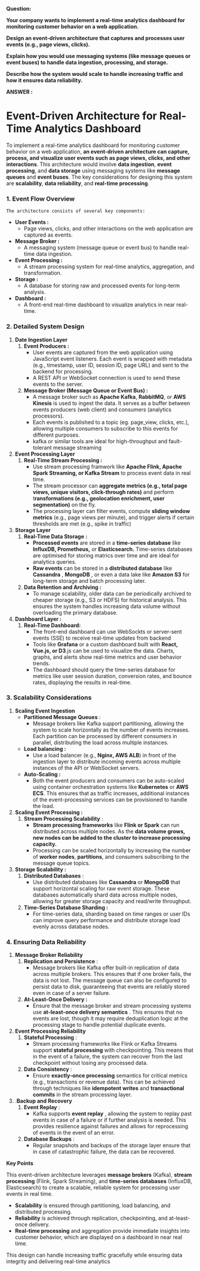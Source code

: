 **Question:**

**Your company wants to implement a real-time analytics dashboard for monitoring customer behavior on a web application.**

**Design an event-driven architecture that captures and processes user events (e.g., page views, clicks).** 

**Explain how you would use messaging systems (like message queues or event buses) to handle data ingestion, processing, and storage.** 

**Describe how the system would scale to handle increasing traffic and how it ensures data reliability.**

**ANSWER :**

# Event-Driven Architecture for Real-Time Analytics Dashboard

To implement a real-time analytics dashboard for monitoring customer behavior on a web application, **an event-driven architecture can capture, process, and visualize user events such as page views, clicks, and other interactions**. This architecture would involve **data ingestion**, **event processing**, and **data storage** using messaging systems like **message queues** and **event buses**. The key considerations for designing this system are **scalability**, **data reliability**, and **real-time processing**.


### **1.**	**Event Flow Overview**

    The architecture consists of several key components:

* **User Events :**
  * Page views, clicks, and other interactions on the web application are captured as events.
* **Message Broker :**
  * A messaging system (message queue or event bus) to handle real-time data ingestion.
* **Event Processing :**
  * A stream processing system for real-time analytics, aggregation, and transformation.
* **Storage :**
  * A database for storing raw and processed events for long-term analysis.
* **Dashboard :**
  * A front-end real-time dashboard to visualize analytics in near real-time.


### **2.	Detailed System Design**

1. **Date Ingestion Layer**
   1. **Event Producers :**
      * User events are captured from the web application using JavaScript event listeners. Each event is wrapped with metadata (e.g., timestamp, user ID, session ID, page URL) and sent to the backend for processing.
      * A REST API or WebSocket connection is used to send these events to the server.
   2. **Message Broker (Message Queue or Event Bus) :**
      * A message broker such as **Apache Kafka**, **RabbitMQ**, or **AWS Kinesis** is used to ingest the data. It serves as a buffer between events producers (web client) and consumers (analytics processors).
      * Each events is published to a topic (eg. page_view, clicks, etc.), allowing multiple consumers to subscribe to this events for different purposes.
      * kafka or similar tools are ideal for high-throughput and fault-tolerant message streaming
2. **Event Processing Layer**
   1. **Real-Time Stream Processing :**
      * Use stream processing framwork like **Apache Flink, Apache Spark Streaming, or Kafka Stream** to process event data in real time.
      * The stream processor can **aggregate metrics (e.g., total page views, unique visitors, click-through rates)** and perform t**ransformations (e.g., geolocation enrichment, user segmentation)** on the fly.
      * The processing layer can filter events, compute **sliding window metrics** (e.g., page views per minute), and trigger alerts if certain thresholds are met (e.g., spike in traffic)
3. **Storage Layer**
   1. **Real-Time Data Storage** **:**
      * **Processed events** are stored in a **time-series database** like **InfluxDB, Prometheus,** or **Elasticsearch.** Time-series databases are optimised for storing matrics over time and are ideal for analytics queries.
      * **Raw events** can be stored in a **distributed database** like  **Cassandra** ,  **MongoDB** , or even a data lake like **Amazon S3** for long-term storage and batch processing later.
   2. **Data Retention and Archiving :**
      * To manage scalability, older data can be periodically archived to cheaper storage (e.g., S3 or HDFS) for historical analysis. This ensures the system handles increasing data volume without overloading the primary database.
4. **Dashboard Layer :**
   1. **Real-Time Dashboard:**
      * The front-end dashboard can use WebSockts or server-sent events (SSE) to receive real-time updates from backend
      * Tools like **Grafana** or a custom dashboard built with **React, Vue.js, or D3**.js can be used to visualize the data. Charts, graphs, and alerts show real-time metrics and user behavior trends.
      * The dashboard should query the time-series database for metrics like user session duration, conversion rates, and bounce rates, displaying the results in real-time.



### 3.	**Scalability Considerations**

1. **Scaling Event Ingestion**
   * **Partitioned Message Queues** :
     * Message brokers like Kafka support partitioning, allowing the system to scale horizontally as the number of events increases. Each partition can be processed by different consumers in parallel, distributing the load across multiple instances.
   * **Load balancing :**
     * Use a load balancer (e.g., **Nginx, AWS ALB**) in front of the ingestion layer to distribute incoming events across multiple instances of the API or WebSocket servers.
   * **Auto-Scaling :**
     * Both the event producers and consumers can be auto-scaled using container orchestration systems like **Kubernetes** or **AWS ECS**. This ensures that as traffic increases, additional instances of the event-processing services can be provisioned to handle the load.
2. **Scaling Event Processing :**
   1. **Stream Processing Scalability** :
      * **Stream processing frameworks** like **Flink or Spark** can run distributed across multiple nodes. As the **data volume grows, new nodes can be added to the cluster to increase processing capacity.**
      * Processing can be scaled horizontally by increasing the number of **worker nodes**, **partitions**, and consumers subscribing to the message queue topics.
3. **Storage Scalability :**
   1. **Distributed Databases** :
      * Use distributed databases like **Cassandra** or **MongoDB** that support horizontal scaling for raw event storage. These databases automatically shard data across multiple nodes, allowing for greater storage capacity and read/write throughput.
   2. **Time-Series Database Sharding :**
      * For time-series data, sharding based on time ranges or user IDs can improve query performance and distribute storage load evenly across database nodes.


### 4.	**Ensuring Data Reliability**

1. **Message Broker Reliability**
   1. **Replication and Persistence** :
      * Message brokers like Kafka offer built-in replication of data across multiple brokers. This ensures that if one broker fails, the data is not lost. The message queue can also be configured to persist data to disk, guaranteeing that events are reliably stored even in case of a server failure.
   2. **At-Least-Once Delivery :**
      * Ensure that the message broker and stream processing systems use  **at-least-once delivery semantics** . This ensures that no events are lost, though it may require deduplication logic at the processing stage to handle potential duplicate events.
2. **Event Processing Reliability**
   1. **Stateful Processing** :
      * Stream processing frameworks like Flink or Kafka Streams support **stateful processing** with checkpointing. This means that in the event of a failure, the system can recover from the last checkpoint without losing any processed data.
   2. **Data Consistency** :
      * Ensure **exactly-once processing** semantics for critical metrics (e.g., transactions or revenue data). This can be achieved through techniques like **idempotent writes** and **transactional commits** in the stream processing layer.
3. .**Backup and Recovery**
   1. **Event Replay** :
      * Kafka supports  **event replay** , allowing the system to replay past events in case of a failure or if further analysis is needed. This provides resilience against failures and allows for reprocessing of events in the event of an error.
   2. **Database Backups** :
      * Regular snapshots and backups of the storage layer ensure that in case of catastrophic failure, the data can be recovered.


**Key Points**

This event-driven architecture leverages **message brokers** (Kafka), **stream processing** (Flink, Spark Streaming), and **time-series databases** (InfluxDB, Elasticsearch) to create a scalable, reliable system for processing user events in real time.

* **Scalability** is ensured through partitioning, load balancing, and distributed processing.
* **Reliability** is achieved through replication, checkpointing, and at-least-once delivery.
* **Real-time processing** and aggregation provide immediate insights into customer behavior, which are displayed on a dashboard in near real time.

This design can handle increasing traffic gracefully while ensuring data integrity and delivering real-time analytics
